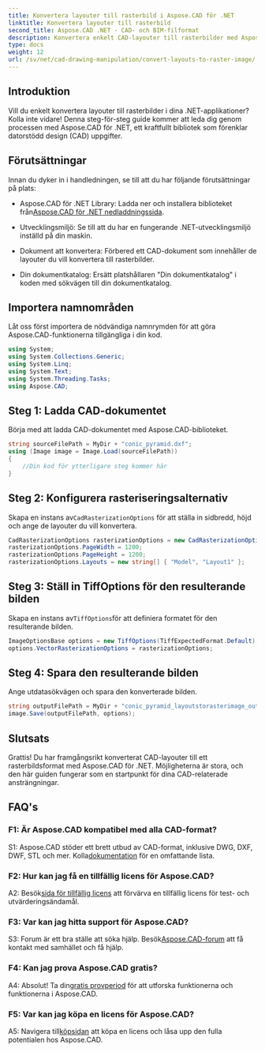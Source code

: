 ```yaml
---
title: Konvertera layouter till rasterbild i Aspose.CAD för .NET
linktitle: Konvertera layouter till rasterbild
second_title: Aspose.CAD .NET - CAD- och BIM-filformat
description: Konvertera enkelt CAD-layouter till rasterbilder med Aspose.CAD för .NET. Förbättra din utveckling med kraftfulla CAD-manipuleringsmöjligheter.
type: docs
weight: 12
url: /sv/net/cad-drawing-manipulation/convert-layouts-to-raster-image/
---
```

## Introduktion

Vill du enkelt konvertera layouter till rasterbilder i dina .NET-applikationer? Kolla inte vidare! Denna steg-för-steg guide kommer att leda dig genom processen med Aspose.CAD för .NET, ett kraftfullt bibliotek som förenklar datorstödd design (CAD) uppgifter.

## Förutsättningar

Innan du dyker in i handledningen, se till att du har följande förutsättningar på plats:

- Aspose.CAD för .NET Library: Ladda ner och installera biblioteket från[Aspose.CAD för .NET nedladdningssida](https://releases.aspose.com/cad/net/).

- Utvecklingsmiljö: Se till att du har en fungerande .NET-utvecklingsmiljö inställd på din maskin.

- Dokument att konvertera: Förbered ett CAD-dokument som innehåller de layouter du vill konvertera till rasterbilder.

- Din dokumentkatalog: Ersätt platshållaren "Din dokumentkatalog" i koden med sökvägen till din dokumentkatalog.

## Importera namnområden

Låt oss först importera de nödvändiga namnrymden för att göra Aspose.CAD-funktionerna tillgängliga i din kod.

```csharp
using System;
using System.Collections.Generic;
using System.Linq;
using System.Text;
using System.Threading.Tasks;
using Aspose.CAD;
```

## Steg 1: Ladda CAD-dokumentet

Börja med att ladda CAD-dokumentet med Aspose.CAD-biblioteket.

```csharp
string sourceFilePath = MyDir + "conic_pyramid.dxf";
using (Image image = Image.Load(sourceFilePath))
{
    //Din kod för ytterligare steg kommer här
}
```

## Steg 2: Konfigurera rasteriseringsalternativ

 Skapa en instans av`CadRasterizationOptions` för att ställa in sidbredd, höjd och ange de layouter du vill konvertera.

```csharp
CadRasterizationOptions rasterizationOptions = new CadRasterizationOptions();
rasterizationOptions.PageWidth = 1200;
rasterizationOptions.PageHeight = 1200;
rasterizationOptions.Layouts = new string[] { "Model", "Layout1" };
```

## Steg 3: Ställ in TiffOptions för den resulterande bilden

 Skapa en instans av`TiffOptions`för att definiera formatet för den resulterande bilden.

```csharp
ImageOptionsBase options = new TiffOptions(TiffExpectedFormat.Default);
options.VectorRasterizationOptions = rasterizationOptions;
```

## Steg 4: Spara den resulterande bilden

Ange utdatasökvägen och spara den konverterade bilden.

```csharp
string outputFilePath = MyDir + "conic_pyramid_layoutstorasterimage_out.tiff";
image.Save(outputFilePath, options);
```

## Slutsats

Grattis! Du har framgångsrikt konverterat CAD-layouter till ett rasterbildsformat med Aspose.CAD för .NET. Möjligheterna är stora, och den här guiden fungerar som en startpunkt för dina CAD-relaterade ansträngningar.

## FAQ's

### F1: Är Aspose.CAD kompatibel med alla CAD-format?

 S1: Aspose.CAD stöder ett brett utbud av CAD-format, inklusive DWG, DXF, DWF, STL och mer. Kolla[dokumentation](https://reference.aspose.com/cad/net/) för en omfattande lista.

### F2: Hur kan jag få en tillfällig licens för Aspose.CAD?

 A2: Besök[sida för tillfällig licens](https://purchase.aspose.com/temporary-license/) att förvärva en tillfällig licens för test- och utvärderingsändamål.

### F3: Var kan jag hitta support för Aspose.CAD?

 S3: Forum är ett bra ställe att söka hjälp. Besök[Aspose.CAD-forum](https://forum.aspose.com/c/cad/19) att få kontakt med samhället och få hjälp.

### F4: Kan jag prova Aspose.CAD gratis?

 A4: Absolut! Ta din[gratis provperiod](https://releases.aspose.com/) för att utforska funktionerna och funktionerna i Aspose.CAD.

### F5: Var kan jag köpa en licens för Aspose.CAD?

 A5: Navigera till[köpsidan](https://purchase.aspose.com/buy) att köpa en licens och låsa upp den fulla potentialen hos Aspose.CAD.
